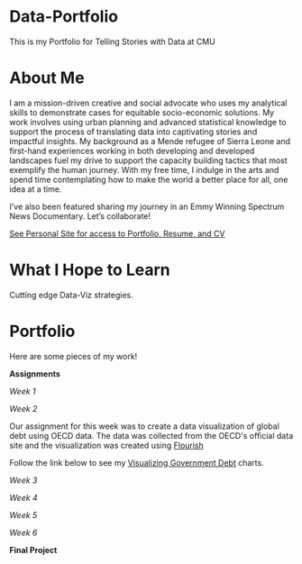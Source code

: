# Data-Portfolio
This is my Portfolio for Telling Stories with Data at CMU

# About Me
I am a mission-driven creative and social advocate who uses my analytical skills to demonstrate cases for equitable socio-economic solutions. My work involves using urban planning and advanced statistical knowledge to support the process of translating data into captivating stories and impactful insights. My background as a Mende refugee of Sierra Leone and first-hand experiences working in both developing and developed landscapes fuel my drive to support the capacity building tactics that most exemplify the human journey. With my free time, I indulge in the arts and spend time contemplating how to make the world a better place for all, one idea at a time.

I’ve also been featured sharing my journey in an Emmy Winning Spectrum News Documentary. Let’s collaborate!

[See Personal Site for access to Portfolio, Resume, and CV](https://navoemmanuel.wixsite.com/mysite)

# What I Hope to Learn
Cutting edge Data-Viz strategies.

# Portfolio
Here are some pieces of my work!

**Assignments**

*Week 1*

*Week 2*

Our assignment for this week was to create a data visualization of global debt using OECD data. The data was collected from the OECD's official data site and the visualization was created using [Flourish](https://public.flourish.studio/visualisation/7700781/)

Follow the link below to see my [Visualizing Government Debt](/govtdebt.md) charts.

*Week 3*

*Week 4*

*Week 5*

*Week 6*

**Final Project**
